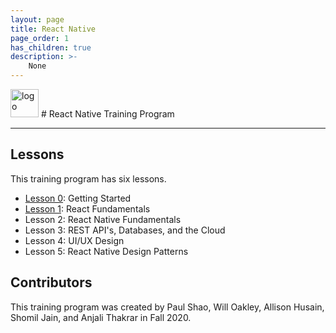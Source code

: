```yaml
---
layout: page
title: React Native
page_order: 1
has_children: true
description: >-
    None
---
```


<img src="https://upload.wikimedia.org/wikipedia/commons/thumb/a/a7/React-icon.svg/1200px-React-icon.svg.png" alt="logo" style="height:45px !important;"/>
# React Native Training Program

---

## Lessons

This training program has six lessons.

- [Lesson 0](/resources/react-native/0/): Getting Started
- [Lesson 1](/resources/react-native/1/): React Fundamentals
- Lesson 2: React Native Fundamentals
- Lesson 3: REST API's, Databases, and the Cloud
- Lesson 4: UI/UX Design
- Lesson 5: React Native Design Patterns

## Contributors

This training program was created by Paul Shao, Will Oakley, Allison Husain, Shomil Jain, and Anjali Thakrar in Fall 2020.
